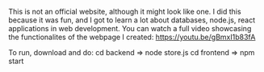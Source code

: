 This is not an official website, although it might look like one. I did this because it was fun, and I got to learn a lot about databases, node.js, react applications in web development.
You can watch a full video showcasing the functionalites of the webpage I created: https://youtu.be/gBmxI1b83fA

To run, download and do:
cd backend => node store.js
cd frontend => npm start
